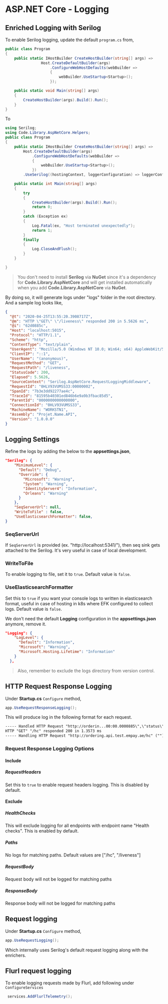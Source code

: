 # ASP.NET Core - Logging

## Enriched Logging with Serilog

To enable Serilog logging, update the default `program.cs` from,

```cs
public class Program
{
    public static IHostBuilder CreateHostBuilder(string[] args) =>
                Host.CreateDefaultBuilder(args)
                    .ConfigureWebHostDefaults(webBuilder =>
                    {
                        webBuilder.UseStartup<Startup>();
                    });

    public static void Main(string[] args)
    {
        CreateHostBuilder(args).Build().Run();
    }
}
```

To

```cs
using Serilog;
using Code.Library.AspNetCore.Helpers;
public class Program
{
    public static IHostBuilder CreateHostBuilder(string[] args) =>
        Host.CreateDefaultBuilder(args)
            .ConfigureWebHostDefaults(webBuilder =>
            {
                webBuilder.UseStartup<Startup>();
            })
        .UseSerilog((hostingContext, loggerConfiguration) => loggerConfiguration.WithSimpleConfiguration(hostingContext.Configuration));

    public static int Main(string[] args)
    {
        try
        {
            CreateHostBuilder(args).Build().Run();
            return 0;
        }
        catch (Exception ex)
        {
            Log.Fatal(ex, "Host terminated unexpectedly");
            return 1;
        }
        finally
        {
            Log.CloseAndFlush();
        }
    }

}
```

> You don't need to install **Serilog** via **NuGet** since it's a dependency for **Code.Library.AspNetCore** and will get installed automatically when you add **Code.Library.AspNetCore** via **NuGet**.

By doing so, it will generate logs under "logs" folder in the root directory. And a sample log looks like,

```json
{
  "@t": "2020-04-25T13:55:20.3908717Z",
  "@m": "HTTP \"GET\" \"/liveness\" responded 200 in 5.5626 ms",
  "@i": "62d0885c",
  "Host": "localhost:5015",
  "Protocol": "HTTP/1.1",
  "Scheme": "http",
  "ContentType": "text/plain",
  "UserAgent": "Mozilla/5.0 (Windows NT 10.0; Win64; x64) AppleWebKit/537.36 (KHTML, like Gecko) Chrome/81.0.4044.113 Safari/537.36",
  "ClientIP": "::1",
  "UserName": "(anonymous)",
  "RequestMethod": "GET",
  "RequestPath": "/liveness",
  "StatusCode": 200,
  "Elapsed": 5.5626,
  "SourceContext": "Serilog.AspNetCore.RequestLoggingMiddleware",
  "RequestId": "0HLV93VUMSS33:00000002",
  "SpanId": "7b3e3dd92277ae4c",
  "TraceId": "81595b40301ed846b6e9a9b3fbac85d5",
  "ParentId": "0000000000000000",
  "ConnectionId": "0HLV93VUMSS33",
  "MachineName": "WORKSTN1",
  "Assembly": "Projet.Name.API",
  "Version": "1.0.0.0"
}
```

## Logging Settings

Refine the logs by adding the below to the **appsettings.json**,

```json
"Serilog": {
    "MinimumLevel": {
      "Default": "Debug",
      "Override": {
        "Microsoft": "Warning",
        "System": "Warning",
        "IdentityServer4": "Information",
        "Orleans": "Warning"
      }
    },
    "SeqServerUrl": null,
    "WriteToFile" : false,
    "UseElasticsearchFormatter": false,
}
```

### SeqServerUrl

If `SeqServerUrl` is provided (ex. "http://localhost:5341/"), then seq sink gets attached to the Serilog. It's very useful in case of local development.

### WriteToFile

To enable logging to file, set it to `true`. Default value is `false`.

### UseElasticsearchFormatter

Set this to `true` if you want your console logs to written in elasticsearch format, useful in case of hosting in k8s where EFK configured to collect logs. Default value is `false`.

We don't need the default **Logging** configuration in the **appsettings.json** anymore, remove it.

```json
"Logging": {
    "LogLevel": {
      "Default": "Information",
      "Microsoft": "Warning",
      "Microsoft.Hosting.Lifetime": "Information"
    }
  },
```

> Also, remember to exclude the logs directory from version control.

## HTTP Request Response Logging

Under **Startup.cs** `Configure` method,

```cs
app.UseRequestResponseLogging();
```

This will produce log in the following format for each request.

```txt
----- Handled HTTP Request "http://orderin...00:00.0000885\",\"status\":\"Healthy\"}}}")
HTTP "GET" "/hc" responded 200 in 1.3573 ms
----- Handling HTTP Request "http://ordering.api.test.empay.ae/hc" ("")
```

### Request Response Logging Options

#### Include

##### RequestHeaders

Set this to `true` to enable request headers logging. This is disabled by default.

#### Exclude

##### HealthChecks

This will exclude logging for all endpoints with endpoint name "Health checks". This is enabled by default.

##### Paths

No logs for matching paths. Default values are ["/hc", "/liveness"]

##### RequestBody

Request body will not be logged for matching paths

##### ResponseBody

Response body will not be logged for matching paths

## Request logging

Under **Startup.cs** `Configure` method,

```cs
app.UseRequestLogging();
```

Which internally uses Serilog's default request logging along with the enrichers.

## Flurl request logging

To enable logging requests made by Flurl, add following under `ConfigureServices`

```cs
 services.AddFlurlTelemetry();
```
